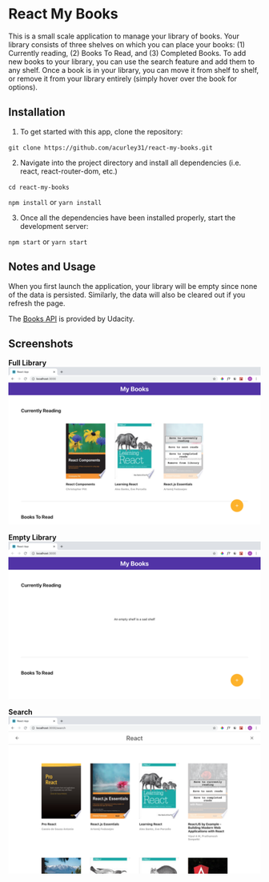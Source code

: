 # React My Books
This is a small scale application to manage your library of books. Your library consists of three shelves on which you can place your books: (1) Currently reading, (2) Books To Read, and (3) Completed Books. To add new books to your library, you can use the search feature and add them to any shelf. Once a book is in your library, you can move it from shelf to shelf, or remove it from your library entirely (simply hover over the book for options).


## Installation
1. To get started with this app, clone the repository:

  `git clone https://github.com/acurley31/react-my-books.git`

2. Navigate into the project directory and install all dependencies (i.e. react, react-router-dom, etc.)
  
  `cd react-my-books`
  
  `npm install` or `yarn install`

3. Once all the dependencies have been installed properly, start the development server:

  `npm start` or `yarn start`


## Notes and Usage
When you first launch the application, your library will be empty since none of the data is persisted. Similarly, the data will also be cleared out if you refresh the page.

The [Books API](https://github.com/udacity/reactnd-project-myreads-starter/blob/master/src/BooksAPI.js) is provided by Udacity.

## Screenshots
**Full Library**
![Full Library](/screenshots/full_library.png "Full Library")

**Empty Library**
![Empty Library](/screenshots/empty_library.png "Empty Library")

**Search**
![Search](/screenshots/search_for_react_books.png "Search")
